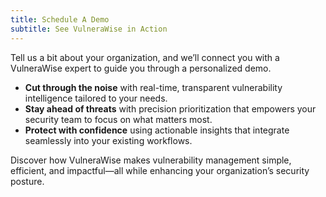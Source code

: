 ```yaml
---
title: Schedule A Demo
subtitle: See VulneraWise in Action
---
```


Tell us a bit about your organization, and we’ll connect you with a VulneraWise
expert to guide you through a personalized demo.

- **Cut through the noise** with real-time, transparent vulnerability intelligence
tailored to your needs.
- **Stay ahead of threats** with precision prioritization that empowers your security
team to focus on what matters most.
- **Protect with confidence** using actionable insights that integrate seamlessly
into your existing workflows.

Discover how VulneraWise makes vulnerability management simple, efficient, and
impactful—all while enhancing your organization’s security posture.